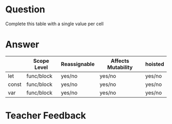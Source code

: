 # Question
Complete this table with a single value per cell


# Answer

|       | Scope Level | Reassignable | Affects Mutability | hoisted |
|-------|-------------|--------------|--------------------|---------|
| let   | func/block  | yes/no       | yes/no             | yes/no  |
| const | func/block  | yes/no       | yes/no             | yes/no  |
| var   | func/block  | yes/no       | yes/no             | yes/no  |

# Teacher Feedback